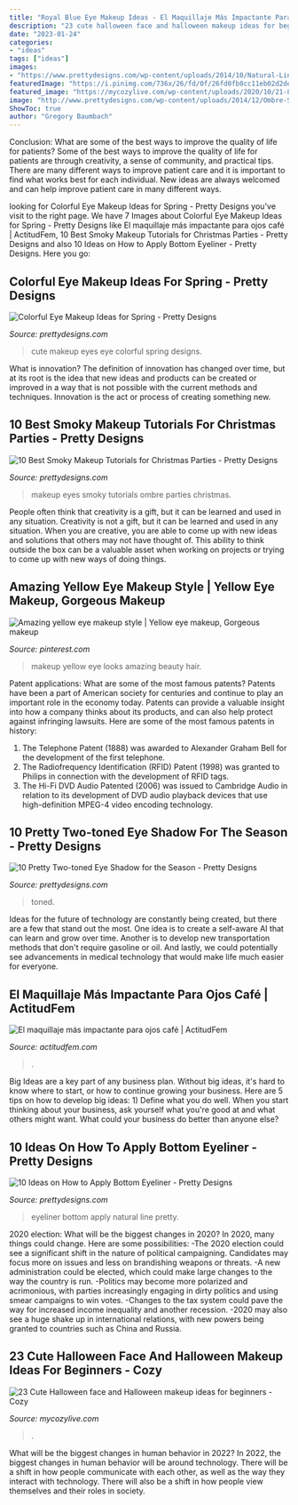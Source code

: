 ```yaml
---
title: "Royal Blue Eye Makeup Ideas - El Maquillaje Más Impactante Para Ojos Café"
description: "23 cute halloween face and halloween makeup ideas for beginners"
date: "2023-01-24"
categories:
- "ideas"
tags: ["ideas"]
images:
- "https://www.prettydesigns.com/wp-content/uploads/2014/10/Natural-Line.jpg"
featuredImage: "https://i.pinimg.com/736x/26/fd/0f/26fd0fb0cc11eb02d2de4d7a51af5dd5.jpg"
featured_image: "https://mycozylive.com/wp-content/uploads/2020/10/21-8.jpg"
image: "http://www.prettydesigns.com/wp-content/uploads/2014/12/Ombre-Smoky-Eyes.jpg"
ShowToc: true
author: "Gregory Baumbach"
---
```



Conclusion: What are some of the best ways to improve the quality of life for patients?
Some of the best ways to improve the quality of life for patients are through creativity, a sense of community, and practical tips. There are many different ways to improve patient care and it is important to find what works best for each individual. New ideas are always welcomed and can help improve patient care in many different ways.

	

		
looking for Colorful Eye Makeup Ideas for Spring - Pretty Designs you've visit to the right page. We have 7 Images about Colorful Eye Makeup Ideas for Spring - Pretty Designs like El maquillaje más impactante para ojos café | ActitudFem, 10 Best Smoky Makeup Tutorials for Christmas Parties - Pretty Designs and also 10 Ideas on How to Apply Bottom Eyeliner - Pretty Designs. Here you go:
		
    
## Colorful Eye Makeup Ideas For Spring - Pretty Designs

<img loading=lazy src="http://www.prettydesigns.com/wp-content/uploads/2014/04/Cute-Blue-Eyes.jpg" onerror="this.onerror=null;this.src='https://tse4.mm.bing.net/th?id=OIP.x4f_9tmPHsh2rjrkp9om-AHaGx&amp;pid=15.1';" alt="Colorful Eye Makeup Ideas for Spring - Pretty Designs">

_Source: prettydesigns.com_

>cute makeup eyes eye colorful spring designs. 

	

What is innovation?
The definition of innovation has changed over time, but at its root is the idea that new ideas and products can be created or improved in a way that is not possible with the current methods and techniques. Innovation is the act or process of creating something new.

    
## 10 Best Smoky Makeup Tutorials For Christmas Parties - Pretty Designs

<img loading=lazy src="http://www.prettydesigns.com/wp-content/uploads/2014/12/Ombre-Smoky-Eyes.jpg" onerror="this.onerror=null;this.src='https://tse4.mm.bing.net/th?id=OIP._MwpYkdNsjXuJpWiXhfkSgHaL1&amp;pid=15.1';" alt="10 Best Smoky Makeup Tutorials for Christmas Parties - Pretty Designs">

_Source: prettydesigns.com_

>makeup eyes smoky tutorials ombre parties christmas. 

	

People often think that creativity is a gift, but it can be learned and used in any situation.
Creativity is not a gift, but it can be learned and used in any situation. When you are creative, you are able to come up with new ideas and solutions that others may not have thought of. This ability to think outside the box can be a valuable asset when working on projects or trying to come up with new ways of doing things.

    
## Amazing Yellow Eye Makeup Style | Yellow Eye Makeup, Gorgeous Makeup

<img loading=lazy src="https://i.pinimg.com/736x/26/fd/0f/26fd0fb0cc11eb02d2de4d7a51af5dd5.jpg" onerror="this.onerror=null;this.src='https://tse3.mm.bing.net/th?id=OIP.bgczWym5fKqcoLaX-ihzGgHaLf&amp;pid=15.1';" alt="Amazing yellow eye makeup style | Yellow eye makeup, Gorgeous makeup">

_Source: pinterest.com_

>makeup yellow eye looks amazing beauty hair. 

	

Patent applications: What are some of the most famous patents?
Patents have been a part of American society for centuries and continue to play an important role in the economy today. Patents can provide a valuable insight into how a company thinks about its products, and can also help protect against infringing lawsuits. Here are some of the most famous patents in history: 
1. The Telephone Patent (1888) was awarded to Alexander Graham Bell for the development of the first telephone. 
2. The Radiofrequency Identification (RFID) Patent (1998) was granted to Philips in connection with the development of RFID tags. 
3. The Hi-Fi DVD Audio Patented (2006) was issued to Cambridge Audio in relation to its development of DVD audio playback devices that use high-definition MPEG-4 video encoding technology. 

    
## 10 Pretty Two-toned Eye Shadow For The Season - Pretty Designs

<img loading=lazy src="http://www.prettydesigns.com/wp-content/uploads/2014/10/Purple-and-Gold-Eye-Shadow.jpg" onerror="this.onerror=null;this.src='https://tse4.mm.bing.net/th?id=OIP.VDbROIwg_3oJtgSdIZVy1gC8Es&amp;pid=15.1';" alt="10 Pretty Two-toned Eye Shadow for the Season - Pretty Designs">

_Source: prettydesigns.com_

>toned. 

	

Ideas for the future of technology are constantly being created, but there are a few that stand out the most. One idea is to create a self-aware AI that can learn and grow over time. Another is to develop new transportation methods that don't require gasoline or oil. And lastly, we could potentially see advancements in medical technology that would make life much easier for everyone.

    
## El Maquillaje Más Impactante Para Ojos Café | ActitudFem

<img loading=lazy src="https://cdn2.actitudfem.com/media/files/bbb.jpg" onerror="this.onerror=null;this.src='https://tse2.mm.bing.net/th?id=OIP.VOBsWprmEfEUZdNW8YIQigHaHa&amp;pid=15.1';" alt="El maquillaje más impactante para ojos café | ActitudFem">

_Source: actitudfem.com_

>. 

	

Big Ideas are a key part of any business plan. Without big ideas, it's hard to know where to start, or how to continue growing your business. Here are 5 tips on how to develop big ideas: 1) Define what you do well. When you start thinking about your business, ask yourself what you're good at and what others might want. What could your business do better than anyone else?

    
## 10 Ideas On How To Apply Bottom Eyeliner - Pretty Designs

<img loading=lazy src="https://www.prettydesigns.com/wp-content/uploads/2014/10/Natural-Line.jpg" onerror="this.onerror=null;this.src='https://tse3.mm.bing.net/th?id=OIP.rFkdeePcgITPF7svLbtkuQAAAA&amp;pid=15.1';" alt="10 Ideas on How to Apply Bottom Eyeliner - Pretty Designs">

_Source: prettydesigns.com_

>eyeliner bottom apply natural line pretty. 

	

2020 election: What will be the biggest changes in 2020?
In 2020, many things could change. Here are some possibilities:
-The 2020 election could see a significant shift in the nature of political campaigning. Candidates may focus more on issues and less on brandishing weapons or threats. 
-A new administration could be elected, which could make large changes to the way the country is run. 
-Politics may become more polarized and acrimonious, with parties increasingly engaging in dirty politics and using smear campaigns to win votes. 
-Changes to the tax system could pave the way for increased income inequality and another recession. 
-2020 may also see a huge shake up in international relations, with new powers being granted to countries such as China and Russia.

    
## 23 Cute Halloween Face And Halloween Makeup Ideas For Beginners - Cozy

<img loading=lazy src="https://mycozylive.com/wp-content/uploads/2020/10/21-8.jpg" onerror="this.onerror=null;this.src='https://tse1.mm.bing.net/th?id=OIP.j1BEs6U13CnXM7mgRmr9oQHaJX&amp;pid=15.1';" alt="23 Cute Halloween face and Halloween makeup ideas for beginners - Cozy">

_Source: mycozylive.com_

>. 

	

What will be the biggest changes in human behavior in 2022?
In 2022, the biggest changes in human behavior will be around technology. There will be a shift in how people communicate with each other, as well as the way they interact with technology. There will also be a shift in how people view themselves and their roles in society.

